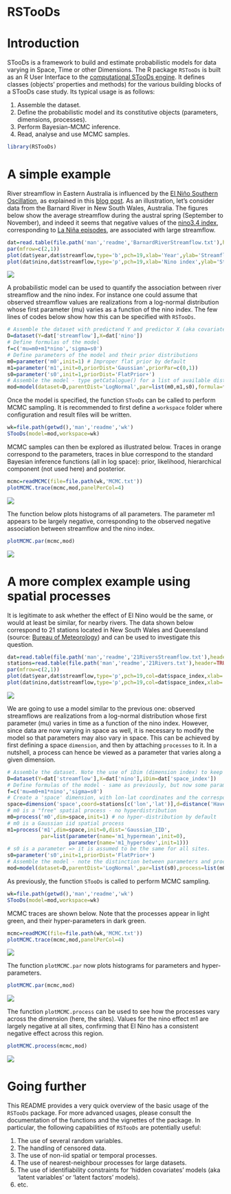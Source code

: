 RSTooDs
================

# Introduction

STooDs is a framework to build and estimate probabilistic models for
data varying in Space, Time or other Dimensions. The R package `RSTooDs`
is built as an R User Interface to the [computational STooDs
engine](https://github.com/STooDs-tools/STooDs). It defines classes
(objects’ properties and methods) for the various building blocks of a
STooDs case study. Its typical usage is as follows:

1.  Assemble the dataset.
2.  Define the probabilistic model and its constitutive objects
    (parameters, dimensions, processes).
3.  Perform Bayesian-MCMC inference.
4.  Read, analyse and use MCMC samples.

<!-- end list -->

``` r
library(RSTooDs)
```

# A simple example

River streamflow in Eastern Australia is influenced by the [El Niño
Southern
Oscillation](https://en.wikipedia.org/wiki/El_Niño-Southern_Oscillation),
as explained in this [blog post](https://globxblog.inrae.fr/el-ninoz/).
As an illustration, let’s consider data from the Barnard River in New
South Wales, Australia. The figures below show the average streamflow
during the austral spring (September to November), and indeed it seems
that negative values of the [nino3.4
index](https://psl.noaa.gov/gcos_wgsp/Timeseries/Nino34/), corresponding
to [La Niña episodes](https://en.wikipedia.org/wiki/La_Niña), are
associated with large
streamflow.

``` r
dat=read.table(file.path('man','readme','BarnardRiverStreamflow.txt'),header=TRUE)
par(mfrow=c(2,1))
plot(dat$year,dat$streamflow,type='b',pch=19,xlab='Year',ylab='Streamflow (m3/s)',main='Time series')
plot(dat$nino,dat$streamflow,type='p',pch=19,xlab='Nino index',ylab='Streamflow (m3/s)',main='Association with Nino3.4 index')
```

![](man/readme/README-unnamed-chunk-2-1.png)<!-- -->

A probabilistic model can be used to quantify the association between
river streamflow and the nino index. For instance one could assume that
observed streamflow values are realizations from a log-normal
distribution whose first parameter (mu) varies as a function of the nino
index. The few lines of codes below show how this can be specified with
`RSTooDs`.

``` r
# Assemble the dataset with predictand Y and predictor X (aka covariate).
D=dataset(Y=dat['streamflow'],X=dat['nino'])
# Define formulas of the model
f=c('mu=m0+m1*nino','sigma=s0')
# Define parameters of the model and their prior distributions
m0=parameter('m0',init=1) # Improper flat prior by default
m1=parameter('m1',init=0,priorDist='Gaussian',priorPar=c(0,1))
s0=parameter('s0',init=1,priorDist='FlatPrior+')
# Assemble the model - type getCatalogue() for a list of available distributions.
mod=model(dataset=D,parentDist='LogNormal',par=list(m0,m1,s0),formula=f)
```

Once the model is specified, the function `STooDs` can be called to
perform MCMC sampling. It is recommended to first define a `workspace`
folder where configuration and result files will be written.

``` r
wk=file.path(getwd(),'man','readme','wk')
STooDs(model=mod,workspace=wk)
```

MCMC samples can then be explored as illustrated below. Traces in orange
correspond to the parameters, traces in blue correspond to the standard
Bayesian inference functions (all in log space): prior, likelihood,
hierarchical component (not used here) and posterior.

``` r
mcmc=readMCMC(file=file.path(wk,'MCMC.txt'))
plotMCMC.trace(mcmc,mod,panelPerCol=4)
```

![](man/readme/README-unnamed-chunk-5-1.png)<!-- -->

The function below plots histograms of all parameters. The parameter m1
appears to be largely negative, corresponding to the observed negative
association between streamflow and the nino index.

``` r
plotMCMC.par(mcmc,mod)
```

![](man/readme/README-unnamed-chunk-6-1.png)<!-- -->

# A more complex example using spatial processes

It is legitimate to ask whether the effect of El Nino would be the same,
or would at least be similar, for nearby rivers. The data shown below
correspond to 21 stations located in New South Wales and Queensland
(source: [Bureau of Meteorology](http://www.bom.gov.au/water/hrs/)) and
can be used to investigate this
question.

``` r
dat=read.table(file.path('man','readme','21RiversStreamflow.txt'),header=TRUE)
stations=read.table(file.path('man','readme','21Rivers.txt'),header=TRUE)
par(mfrow=c(2,1))
plot(dat$year,dat$streamflow,type='p',pch=19,col=dat$space_index,xlab='Year',ylab='Streamflow (m3/s)',log='y',main='Time series')
plot(dat$nino,dat$streamflow,type='p',pch=19,col=dat$space_index,xlab='Nino index',ylab='Streamflow (m3/s)',log='y',main='Association with Nino3.4 index')
```

![](man/readme/README-unnamed-chunk-7-1.png)<!-- -->

We are going to use a model similar to the previous one: observed
streamflows are realizations from a log-normal distribution whose first
parameter (mu) varies in time as a function of the nino index. However,
since data are now varying in space as well, it is necessary to modify
the model so that parameters may also vary in space. This can be
achieved by first defining a space `dimension`, and then by attaching
`processes` to it. In a nutshell, a process can hence be viewed as a
parameter that varies along a given
dimension.

``` r
# Assemble the dataset. Note the use of iDim (dimension index) to keep track of the site associated with each row.
D=dataset(Y=dat['streamflow'],X=dat['nino'],iDim=dat['space_index'])
# Define formulas of the model - same as previously, but now some parameters will vary in space and hence be treated as processes
f=c('mu=m0+m1*nino','sigma=s0')
# Create a 'space' dimension, with lon-lat coordinates and the corresponding Haversine distance
space=dimension('space',coord=stations[c('lon','lat')],d=distance('Haversine'))
# m0 is a "free" spatial process - no hyperdistribution
m0=process('m0',dim=space,init=1) # no hyper-distribution by default
# m0 is a Gaussian iid spatial process
m1=process('m1',dim=space,init=0,dist='Gaussian_IID',
           par=list(parameter(name='m1_hypermean',init=0),
                    parameter(name='m1_hypersdev',init=1)))
# s0 is a parameter => it is assumed to be the same for all sites.
s0=parameter('s0',init=1,priorDist='FlatPrior+')
# Assemble the model - note the distinction between parameters and processes
mod=model(dataset=D,parentDist='LogNormal',par=list(s0),process=list(m0,m1),formula=f)
```

As previously, the function `STooDs` is called to perform MCMC sampling.

``` r
wk=file.path(getwd(),'man','readme','wk')
STooDs(model=mod,workspace=wk)
```

MCMC traces are shown below. Note that the processes appear in light
green, and their hyper-parameters in dark green.

``` r
mcmc=readMCMC(file=file.path(wk,'MCMC.txt'))
plotMCMC.trace(mcmc,mod,panelPerCol=4)
```

![](man/readme/README-unnamed-chunk-10-1.png)<!-- -->

The function `plotMCMC.par` now plots histograms for parameters and
hyper-parameters.

``` r
plotMCMC.par(mcmc,mod)
```

![](man/readme/README-unnamed-chunk-11-1.png)<!-- -->

The function `plotMCMC.process` can be used to see how the processes
vary across the dimension (here, the sites). Values for the nino effect
m1 are largely negative at all sites, confirming that El Nino has a
consistent negative effect across this region.

``` r
plotMCMC.process(mcmc,mod)
```

![](man/readme/README-unnamed-chunk-12-1.png)<!-- -->

# Going further

This README provides a very quick overview of the basic usage of the
`RSTooDs` package. For more advanced usages, please consult the
documentation of the functions and the vignettes of the package. In
particular, the following capabilities of `RSTooDs` are potentially
useful:

1.  The use of several random variables.
2.  The handling of censored data.
3.  The use of non-iid spatial or temporal processes.
4.  The use of nearest-neighbour processes for large datasets.
5.  The use of identifiability constraints for ‘hidden covariates’
    models (aka ‘latent variables’ or ‘latent factors’ models).
6.  etc.
